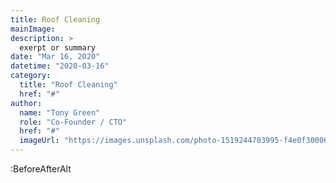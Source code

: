 ```yaml
---
title: Roof Cleaning
mainImage: 
description: >
  exerpt or summary
date: "Mar 16, 2020"
datetime: "2020-03-16"
category:
  title: "Roof Cleaning"
  href: "#"
author:
  name: "Tony Green"
  role: "Co-Founder / CTO"
  href: "#"
  imageUrl: "https://images.unsplash.com/photo-1519244703995-f4e0f30006d5?ixlib=rb-1.2.1&ixid=eyJhcHBfaWQiOjEyMDd9&auto=format&fit=facearea&facepad=2&w=256&h=256&q=80"
---
```


:BeforeAfterAlt
